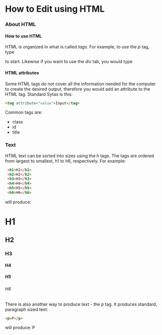 # How to Edit using HTML
### About HTML
#### How to use HTML
HTML is organized in what is called *tags*. For example, to use the *p* tag, type *<p>* to start. Likewise if you want to use the *div* tab, 
you would type *<div>*
#### HTML attributes
Some HTML tags do not cover all the information needed for the computer to create the desired output, therefore you would add an attribute 
to the HTML tag. Standard Sytax is this:
```html
<tag attribute="value">Input</tag>
```
Common tags are:
  * class
  * id
  * title
### Text
HTML text can be sorted into sizes using the *h* tags. The tags are ordered from largest to smallest, h1 to h6, respectively. For example:
```html
 <h1>H1</h1>
 <h2>H2</h2>
 <h3>H3</h3>
 <h4>H4</h4>
 <h5>H5</h5>
 <h6>H6</h6>
 ```
will produce:
# H1
## H2
### H3
#### H4
##### H5
###### H6
There is also another way to produce text - the *p* tag. It produces standard, paragraph sized text:
 ```html
 <p>P</p>
 ```
 will produce:
 P
